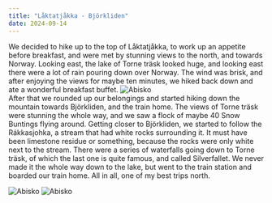 ```yaml
---
title: "Låktatjåkka - Björkliden"
date: 2024-09-14
---
```


We decided to hike up to the top of Låktatjåkka, to work up an appetite before breakfast, and were met by stunning views to the north, and towards Norway. 
Looking east, the lake of Torne träsk looked huge, and looking east there were a lot of rain pouring down over Norway. The wind was 
brisk, and after enjoying the views for maybe ten minutes, we hiked back down and ate a wonderful breakfast buffet. 
![Abisko](https://raketjan.github.io/blog/docs/assets/images/IMG_1472.jpg)   
After that we rounded up our belongings and started hiking down the mountain towards Björkliden, and the train home. The views of Torne träsk were stunning the whole way, 
and we saw a flock of maybe 40 Snow Buntings flying around. Getting closer to Björkliden, we started to follow the Rákkasjohka, a stream 
that had white rocks surrounding it. It must have been limestone residue or something, because the rocks were only white next to the stream. 
There were a series of waterfalls going down to Torne träsk, of which the last one is quite famous, and called Silverfallet. We never made it the whole way down to 
the lake, but went to the train station and boarded our train home. All in all, one of my best trips north. 



![Abisko](https://raketjan.github.io/blog/docs/assets/images/IMG_1481.jpg)
![Abisko](https://raketjan.github.io/blog/docs/assets/images/IMG_1491.jpg)
